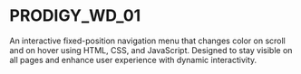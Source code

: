 # PRODIGY_WD_01
An interactive fixed-position navigation menu that changes color on scroll and on hover using HTML, CSS, and JavaScript. Designed to stay visible on all pages and enhance user experience with dynamic interactivity.
